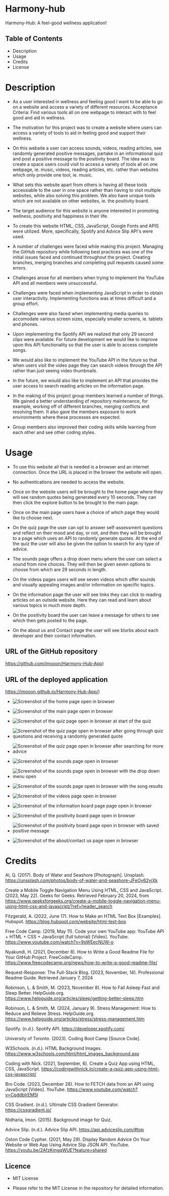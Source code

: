 # Harmony-hub
Harmony-Hub: A feel-good wellness application!

## Table of Contents 

- Description
- Usage
- Credits
- License

# Description

- As a user interested in wellness and feeling good I want to be able to go on a website and access a variety of different resources. Acceptance Criteria: Find various tools all on one webpage to interact with to feel good and aid in wellness.

- The motivation for this project was to create a website where users can access a variety of tools to aid in feeling good and support their wellness. 

- On this website a user can access sounds, videos, reading articles, see randomly generated positive messages, partake in an informational quiz and post a positive message to the positivity board. The idea was to create a space users could visit to access a variety of tools all on one webpage, ie. music, videos, reading articles, etc. rather than websites which only provide one tool, ie. music. 

- What sets this website apart from others is having all these tools accessiable to the user in one space rather than having to visit multiple websites, while also solving this problem. We also have unique tools which are not available on other websites, ie. the positivity board.

- The target audience for this website is anyone interested in promoting wellness, positivity and happiness in their life. 

- To create this website HTML, CSS, JavaScript, Google Fonts and APIS were utilized. More, specifically, Spotify and Advice Slip API's were used. 

- A number of challenges were faced while making this project. Managing the GitHub repository while following best practices was one of the initial issues faced and continued throughout the project. Creating branches, merging branches and completing pull requests caused some errors. 

- Challenges arose for all members when trying to implement the YouTube API and all members were unsuccessful. 

- Challenges were faced when implementing JavaScript in order to obtain user interactivity. Implementing functions was at times difficult and a group effort. 

- Challenges were also faced when implementing media queries to accomodate various screen sizes, especially smaller screens, ie. tablets and phones. 

- Upon implementing the Spotify API we realized that only 29 second clips were available. For future development we would like to improve upon this API functionality so that the user is able to access complete songs.

- We would also like to implement the YouTube API in the future so that when users visit the video page they can search videos through the API rather than just seeing video thumbnails.

- In the future, we would also like to implement an API that provides the user access to search reading articles on the information page. 

- In the making of this project group members learned a number of things. We gained a better understanding of repository maintenance, for example, working off of different branches, merging conflicts and resolving them. It also gave the members exposure to work environments where these processes are expected. 

- Group members also improved their coding skills while learning from each other and see other coding styles. 

# Usage

- To use this website all that is needed is a browser and an internet connection. Once the URL is placed in the brower the website will open.

- No authentications are needed to access the website.

- Once on the website users will be brought to the home page where they will see random quotes being generated every 10 seconds. They can then click the explore button to be brought to the main page.

- Once on the main page users have a choice of which page they would like to choose next. 

- On the quiz page the user can opt to answer self-assessment questions and reflect on their mood and day, or not, and then they will be brought to a page which uses an API to randomly generate quotes. At the end of the quiz the user will also be given the option to search for any type of advice. 

- The sounds page offers a drop down menu where the user can select a sound from nine choices. They will then be given seven options to choose from which are 29 seconds in length. 

- On the videos pages users will see seven videos which offer sounds and visually appealing images and/or information on specific topics. 

- On the information page the user will see links they can click to reading articles on an outside website. Here they can read and learn about various topics in much more depth.  

- On the positivity board the user can leave a message for others to see which then gets posted to the page. 

- On the about us and Contact page the user will see blurbs about each developer and their contact information.

## URL of the GitHub repository

https://github.com/imooon/Harmony-Hub-App)

## URL of the deployed application

https://imooon.github.io/Harmony-Hub-App/)

- ![Screenshot of the home page open in browser](./images/screenshot-1.png)

- ![Screenshot of the main page open in browser](./images/screenshot-2.png)

- ![Screenshot of the quiz page open in browser at start of the quiz](./images/screenshot-3.png)

- ![Screenshot of the quiz page open in browser after going through quiz questions and receiving a randomly generated quote](./images/screenshot-4.png)

- ![Screenshot of the quiz page open in browser after searching for more advice](./images/screenshot-5.png)

- ![Screenshot of the sounds page open in browser](./images/songs.png)

- ![Screenshot of the sounds page open in browser with the drop down menu open](./images/songs_lists.png)

- ![Screenshot of the sounds page open in browser with the song results ](./images/song_results.png)

- ![Screenshot of the videos page open in browser](./images/videos.png)

- ![Screenshot of the information board page page open in browser](./images/info.png)

- ![Screenshot of the positivity board page open in browser](./images/screenshot-6.png)

- ![Screenshot of the positivity board page open in browser with saved positive message](./images/screenshot-7.png)

- ![Screenshot of the about/contact us page open in browser](./images/contact.png)


# Credits

Al, Q. (2017). Body of Water and Seashore [Photograph]. Unsplash. https://unsplash.com/photos/body-of-water-and-seashore-JFeOy62yjXk

Create a Mobile Toggle Navigation Menu Using HTML, CSS and JavaScript. (2023, May 22). Geeks for Geeks. Retrieved February 20, 2024, from https://www.geeksforgeeks.org/create-a-mobile-toggle-navigation-menu-using-html-css-and-javascript/?ref=header_search

Fitzgerald, A. (2022, June 17). How to Make an HTML Text Box [Examples]. Hubspot. https://blog.hubspot.com/website/html-text-box

Free Code Camp. (2019, May 11). Code your own YouTube app: YouTube API + HTML + CSS + JavaScript (full tutorial) [Video]. YouTube. https://www.youtube.com/watch?v=9sWEecNUW-o

Nyakundi, H. (2021, December 8). How to Write a Good Readme File for Your GitHub Project. FreeCodeCamp. https://www.freecodecamp.org/news/how-to-write-a-good-readme-file/

Request-Response: The Full-Stack Blog. (2023, November, 14). Professional Readme Guide. Retrieved January 7, 2024

Robinson, L. & Smith, M. (2023, November 8). How to Fall Asleep Fast and Sleep Better. HelpGuide.org. https://www.helpguide.org/articles/sleep/getting-better-sleep.htm

Robinson, L. & Smith, M. (2024, January 9). Stress Management: How to Reduce and Relieve Stress. HelpGuide.org. https://www.helpguide.org/articles/stress/stress-management.htm

Spotify. (n.d.). Spotify API. https://developer.spotify.com/

University of Toronto. (2023). Coding Boot Camp [Source Code].

W3Schools. (n.d.). HTML Background Images. https://www.w3schools.com/html/html_images_background.asp

Coding with Nick. (2021, September, 6). Create a Quiz App using HTML, CSS, JavaScript. https://codingwithnick.in/create-a-quiz-app-using-html-css-javascript/

Bro Code. (2023, December 28). How to FETCH data from an API using JavaScript [Video]. YouTube. https://www.youtube.com/watch?v=CqddbIrEM5I

CSS Gradient. (n.d.). Ultimate CSS Gradient Generator. https://cssgradient.io/

Nidharia, Imon. (2015). Background image for Quiz.

Advice Slip. (n.d.). Advice Slip API. https://api.adviceslip.com/#top

Oston Code Cypher. (2021, May 29). Display Random Advice On Your  Website or  Web App Using Advice Slip JSON API. YouTube. https://youtu.be/2AfzKmgqWUE?feature=shared

## Licence 

- MIT License

- Please refer to the MIT License in the repository for detailed information.
